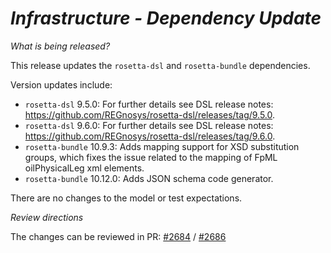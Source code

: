 # _Infrastructure - Dependency Update_

_What is being released?_

This release updates the `rosetta-dsl` and `rosetta-bundle` dependencies.

Version updates include:
- `rosetta-dsl` 9.5.0: For further details see DSL release notes: https://github.com/REGnosys/rosetta-dsl/releases/tag/9.5.0.
- `rosetta-dsl` 9.6.0: For further details see DSL release notes: https://github.com/REGnosys/rosetta-dsl/releases/tag/9.6.0.
- `rosetta-bundle` 10.9.3: Adds mapping support for XSD substitution groups, which fixes the issue related to the mapping of FpML oilPhysicalLeg xml elements.
- `rosetta-bundle` 10.12.0: Adds JSON schema code generator.

There are no changes to the model or test expectations.

_Review directions_

The changes can be reviewed in PR: [#2684](https://github.com/finos/common-domain-model/pull/2684) / [#2686](https://github.com/finos/common-domain-model/pull/2686)